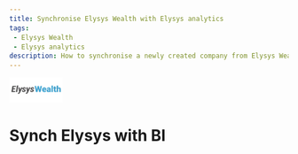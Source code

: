 ```yaml
---
title: Synchronise Elysys Wealth with Elysys analytics
tags: 
 - Elysys Wealth
 - Elysys analytics
description: How to synchronise a newly created company from Elysys Wealth with the Elysys analytics
---
```


![/assets/img/ElysysLoansLogo.png](../../assets/img/ElysysWealthLogo.png)

# **Synch Elysys with BI**
